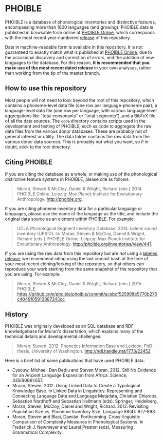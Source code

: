 # PHOIBLE
PHOIBLE is a database of phonological inventories and distinctive features, encompassing more than 1600 languages (and growing). PHOIBLE data is published in browsable form online at  [PHOIBLE Online](http://phoible.org), which corresponds with the most recent year-numbered [release](https://github.com/phoible/phoible/releases) of this repository.

Data in machine-readable form is available in this repository. It is not guaranteed to exactly match what is published at [PHOIBLE Online](http://phoible.org), due to the occasional discovery and correction of errors, and the addition of new languages to the database. For this reason, **it is recommended that you make use of the most recent dated release** in your own analyses, rather than working from the tip of the master branch.

## How to use this repository
Most people will not need to look beyond the root of this repository, which contains a phoneme-level data file (one row per language-phoneme pair), a language-level data file (one row per language, with various language-level aggregations like "total consonants" or "total segments"), and a BibTeX file of all the data sources. The `code` directory contains scripts used in the development and testing of PHOIBLE, such as code to aggregate the raw data files from the various donor databases. These are probably not of general interest or utility. The data folder contains the *raw* data from the various donor data sources. This is probably not what you want, so if in doubt, stick to the root directory.

## Citing PHOIBLE
If you are citing the database as a whole, or making use of the phonological distinctive feature systems in PHOIBLE, please cite as follows:
> Moran, Steven & McCloy, Daniel & Wright, Richard (eds.) 2014. PHOIBLE Online. Leipzig: Max Planck Institute for Evolutionary Anthropology. http://phoible.org.

If you are citing phoneme inventory data for a particular language or languages, please use the name of the language as the title, and include the original data source as an element within PHOIBLE. For example:
> UCLA Phonological Segment Inventory Database. 2014. Lelemi sound inventory (UPSID). In: Moran, Steven & McCloy, Daniel & Wright, Richard (eds.) PHOIBLE Online. Leipzig: Max Planck Institute for Evolutionary Anthropology. http://phoible.org/inventories/view/441.

If you are using the raw data from this repository but are *not* using a [labeled release](https://github.com/phoible/phoible/releases), we recommend citing using the last commit hash at the time of your most recent cloning/forking of the repository, so that others can reproduce your work starting from the same snapshot of the repository that you are using. For example:
> Moran, Steven & McCloy, Daniel & Wright, Richard (eds.) 2015. PHOIBLE. https://github.com/phoible/phoible/commit/acebcf525998e5770b275c4049f05910887243cc

## History
PHOIBLE was originally developed as an SQL database and RDF knowledgebase for Moran's dissertation, which explains many of the technical details and developmental challenges:
> Moran, Steven. 2012. Phonetics Information Base and Lexicon. PhD thesis, University of Washington. http://hdl.handle.net/1773/22452

Here is a brief list of some publications that have used PHOIBLE data:
- Cysouw, Michael, Dan Dediu and Steven Moran. 2012. Still No Evidence for an Ancient Language Expansion from Africa. Science, 335(6069):657.
- Moran, Steven. 2012. Using Linked Data to Create a Typological Knowledge Base. In Linked Data in Linguistics: Representing and Connecting Language Data and Language Metadata, Christian Chiarcos, Sebastian Nordhoff and Sebastian Hellmann (eds). Springer, Heidelberg.
- Moran, Steven, McCloy, Daniel and Wright, Richard. 2012. Revisiting Population Size vs. Phoneme Inventory Size. Language 88(4): 877-893.
- Moran, Steven and Blasi, Damián. Forthcoming. Cross-linguistic Comparison of Complexity Measures in Phonological Systems. In Frederick J. Newmeyer and Laurel Preston (eds), Measuring Grammatical Complexity.
